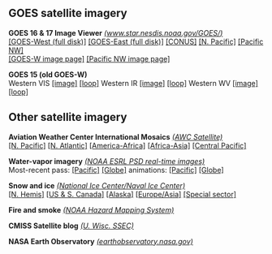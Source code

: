 ## GOES satellite imagery ##

**GOES 16 & 17 Image Viewer** *[(www.star.nesdis.noaa.gov/GOES/)](https://www.star.nesdis.noaa.gov/GOES/index.php)*  
[[GOES-West (full disk)]](https://www.star.nesdis.noaa.gov/GOES/fulldisk_band.php?sat=G17&band=GEOCOLOR&length=127)
[[GOES-East (full disk)]](https://www.star.nesdis.noaa.gov/GOES/fulldisk_band.php?sat=G16&band=GEOCOLOR&length=12)
[[CONUS]](https://www.star.nesdis.noaa.gov/GOES/conus_band.php?sat=G16&band=GEOCOLOR&length=12)
[[N. Pacific]](https://www.star.nesdis.noaa.gov/GOES/sector_band.php?sat=G17&sector=np&band=TRUECOLOR&length=12)
[[Pacific NW]](https://www.star.nesdis.noaa.gov/GOES/sector_band.php?sat=G17&sector=pnw&band=GEOCOLOR&length=12)  
[[GOES-W image page]](https://www.star.nesdis.noaa.gov/GOES/fulldisk.php?sat=G17)
[[Pacific NW image page]](https://www.star.nesdis.noaa.gov/GOES/sector.php?sat=G17&sector=pnw)

**GOES 15 (old GOES-W)**  
Western VIS [[image]](http://www.goes.noaa.gov/GIFS/WCVS.JPG)
[[loop]](http://www.goes.noaa.gov/GSSLOOPS/wcvs.html)
Western IR [[image]](http://www.goes.noaa.gov/GIFS/WCIR.JPG)
[[loop]](http://www.goes.noaa.gov/GSSLOOPS/wcwv.JPG)
Western WV [[image]](http://www.goes.noaa.gov/GIFS/WCWV.JPG)
[[loop]](http://www.goes.noaa.gov/GSSLOOPS/wcwv.html)

## Other satellite imagery ##

**Aviation Weather Center International Mosaics** *[(AWC Satellite)](https://www.aviationweather.gov/satellite)*  
[[N. Pacific]](https://www.aviationweather.gov/satellite/intl?region=i)
[[N. Atlantic]](https://www.aviationweather.gov/satellite/intl?region=h)
[[America-Africa]](https://www.aviationweather.gov/satellite/intl?region=b1)
[[Africa-Asia]](https://www.aviationweather.gov/satellite/intl?region=d)
[[Central Pacific]](https://www.aviationweather.gov/satellite/intl?region=f)

**Water-vapor imagery** *[(NOAA ESRL PSD real-time images)](https://www.esrl.noaa.gov/psd/psd2/coastal/satres/realtime.html)*  
Most-recent pass:  [[Pacific]](http://www.esrl.noaa.gov/psd/psd2/coastal/satres/data/images/wx_cl/wvp/recent.png)
[[Globe]](http://www.esrl.noaa.gov/psd/psd2/coastal/satres/data/images/ssmis_iwv/global_iwv/recent_small.png)
animations:  [[Pacific]](https://www.esrl.noaa.gov/psd/psd2/coastal/satres/data/images/wx_cl/animate/psd_ssmi_anim.gif)
[[Globe]](https://www.esrl.noaa.gov/psd/psd2/coastal/satres/data/images/ssmis_iwv/animate/ssmis_anim_gl.gif)

**Snow and ice** *[(National Ice Center/Naval Ice Center)](https://www.natice.noaa.gov/ims/)*  
[[N. Hemis]](https://www.natice.noaa.gov/pub/ims/ims_gif/DATA/cursnow.gif)
[[US & S. Canada]](https://www.natice.noaa.gov/pub/ims/ims_gif/DATA/cursnow_usa.gif)
[[Alaska]](https://www.natice.noaa.gov/pub/ims/ims_gif/DATA/cursnow_alaska.gif)
[[Europe/Asia]](https://www.natice.noaa.gov/pub/ims/ims_gif/DATA/cursnow_asiaeurope.gif)
[[Special sector]](https://www.natice.noaa.gov/pub/ims/ims_gif/DATA/cursnow_afghanistan.gif)

**Fire and smoke**
*[(NOAA Hazard Mapping System)](https://www.ospo.noaa.gov/Products/land/hms.html)*  

**CMISS Satellite blog** *[(U. Wisc. SSEC)](http://cimss.ssec.wisc.edu/goes/blog/)*

**NASA Earth Observatory** *[(earthobservatory.nasa.gov)](https://earthobservatory.nasa.gov)*




